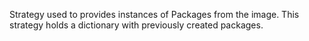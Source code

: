 Strategy used to provides instances of Packages from the image.
This strategy holds a dictionary with previously created packages.